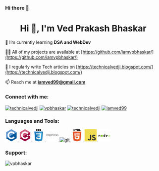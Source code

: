 ### Hi there 👋
<h1 align="center">Hi 👋, I'm Ved Prakash Bhaskar</h1>
 

🌱 I’m currently learning **DSA and WebDev**

 👨‍💻 All of my projects are available at [https://github.com/iamvpbhaskar/](https://github.com/iamvpbhaskar/)

 📝 I regularly write Tech articles on [https://technicalvedji.blogspot.com/](https://technicalvedji.blogspot.com/)
 
 
 
 📫 Reach me at **iamved99@gmail.com**
 
<h3 align="left">Connect with me:</h3>
<p align="left">
<a href="https://twitter.com/technicalvedji" target="blank"><img align="center" src="https://raw.githubusercontent.com/rahuldkjain/github-profile-readme-generator/master/src/images/icons/Social/twitter.svg" alt="technicalvedji" height="30" width="40" /></a>
<a href="https://linkedin.com/in/vpbhaskar" target="blank"><img align="center" src="https://raw.githubusercontent.com/rahuldkjain/github-profile-readme-generator/master/src/images/icons/Social/linked-in-alt.svg" alt="vpbhaskar" height="30" width="40" /></a>
<a href="https://instagram.com/technicalvedji" target="blank"><img align="center" src="https://raw.githubusercontent.com/rahuldkjain/github-profile-readme-generator/master/src/images/icons/Social/instagram.svg" alt="technicalvedji" height="30" width="40" /></a>
<a href="https://www.codechef.com/users/iamved99" target="blank"><img align="center" src="https://cdn.jsdelivr.net/npm/simple-icons@3.1.0/icons/codechef.svg" alt="iamved99" height="30" width="40" /></a>

 

<h3 align="left">Languages and Tools:</h3>
<p align="left"> <a href="https://www.cprogramming.com/" target="_blank" rel="noreferrer"> <img src="https://raw.githubusercontent.com/devicons/devicon/master/icons/c/c-original.svg" alt="c" width="40" height="40"/> </a> <a href="https://www.w3schools.com/cpp/" target="_blank" rel="noreferrer"> <img src="https://raw.githubusercontent.com/devicons/devicon/master/icons/cplusplus/cplusplus-original.svg" alt="cplusplus" width="40" height="40"/> </a> <a href="https://www.w3schools.com/css/" target="_blank" rel="noreferrer"> <img src="https://raw.githubusercontent.com/devicons/devicon/master/icons/css3/css3-original-wordmark.svg" alt="css3" width="40" height="40"/> </a> <a href="https://expressjs.com" target="_blank" rel="noreferrer"> <img src="https://raw.githubusercontent.com/devicons/devicon/master/icons/express/express-original-wordmark.svg" alt="express" width="40" height="40"/> </a> <a href="https://git-scm.com/" target="_blank" rel="noreferrer"> <img src="https://www.vectorlogo.zone/logos/git-scm/git-scm-icon.svg" alt="git" width="40" height="40"/> </a> <a href="https://www.w3.org/html/" target="_blank" rel="noreferrer"> <img src="https://raw.githubusercontent.com/devicons/devicon/master/icons/html5/html5-original-wordmark.svg" alt="html5" width="40" height="40"/> </a> <a href="https://developer.mozilla.org/en-US/docs/Web/JavaScript" target="_blank" rel="noreferrer"> <img src="https://raw.githubusercontent.com/devicons/devicon/master/icons/javascript/javascript-original.svg" alt="javascript" width="40" height="40"/> </a> <a href="https://nodejs.org" target="_blank" rel="noreferrer"> <img src="https://raw.githubusercontent.com/devicons/devicon/master/icons/nodejs/nodejs-original-wordmark.svg" alt="nodejs" width="40" height="40"/> </a> </p>

<h3 align="left">Support:</h3>
<p><a href="https://www.buymeacoffee.com/vpbhaskar"> <img align="left" src="https://cdn.buymeacoffee.com/buttons/v2/default-yellow.png" height="50" width="210" alt="vpbhaskar" /></a></p><br><br>


